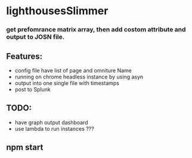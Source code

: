 # lighthousesSlimmer

### get prefomrance matrix array, then add costom attribute and output to JOSN file. 


## Features:
* config file have list of page and omniture Name
* running on chrome headless instance by using asyn
* output into one single file with timestamps
* post to Splunk

## TODO:
* have graph output dashboard
* use lambda to run instances ???



## npm start